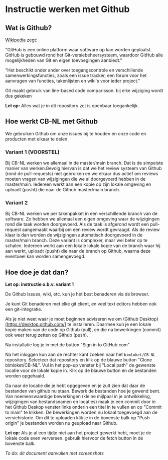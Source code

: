 # Instructie werken met Github

## Wat is Github? 
[Wikipedia](https://nl.wikipedia.org/wiki/GitHub) zegt:

"GitHub is een online platform waar software op kan worden geplaatst. GitHub is gebouwd rond het Git-versiebeheersysteem, waardoor GitHub alle mogelijkheden van Git en eigen toevoegingen aanbiedt."

"Het beschikt onder ander over toegangscontrole en verschillende samenwerkingsfuncties, zoals een issue tracker, een forum voor het aanvragen van functies, takenlijsten en wiki's voor ieder project."

Git maakt gebruik van line-based code comparisson. bij elke wijziging wordt dus gekeken 

**Let op:** Alles wat je in dit repository zet is openbaar toegankelijk.

## Hoe werkt CB-NL met Github

We gebruiken Github om onze issues bij te houden en onze code en producten met elkaar te delen.

### Variant 1 (VOORSTEL)

Bij CB-NL werken we allemaal in de master/main branch. Dat is de simpelste manier van werken.Gevolg hiervan is dat we het review systeem van Github (rond de pull-requests) niet gebruiken en we elkaar dus actief om reviews moeten vragen van wijzigingen die we al doorgevoerd hebben in de master/main. Iedereen werkt aan een kopie op zijn lokale omgeving en uploadt (pusht) die naar de Github master/main branch.

### Variant 2

Bij CB-NL werken we per takenpakket in een verschillende branch van de software. Zo hebben we allemaal een eigen omgeving waar de wijzigingen rond die taak worden doorgevoerd. Als de taak is afgerond wordt een pull-request aangemaakt waarbij om een review wordt gevraagd. Als de review klaar is dan worden de wijzigingen automatisch doorgevoerd in de master/main branch. Deze variant is complexer, maar wel beter op te schalen. Iedereen werkt aan een lokale lokale kopie van de branch waar hij aan werkt, uploadt (pusht) die naar de branch op Github, waarna deze eventueel kan worden samengevoegd.

## Hoe doe je dat dan?

**Let op: instructie o.b.v. variant 1**

De Github issues, wiki, etc. kun je het best benaderen via de browser.

Je kunt Git benaderen met elke git client, en veel text editors hebben ook een git-integratie.

Als je niet weet waar je moet beginnen adviseren we om (Github Desktop)[https://desktop.github.com/] te installeren. Daarmee kun je een lokale kopie maken van de code op Github (pull), en die na bewerkingen (commit) ook weer terug zetten op Github (push).

Na installatie log je in met de button "Sign in to GitHub.com"

Na het inloggen kun aan de rechter kant zoeken naar het `bimloket/CB-NL` repository. Selecteer dat repository en klik op de blauwe button "Clone bimloket/CB-NL". Vul in het pop-up venster bij "Local path" de gewenste locatie voor de lokale kopie in. Klik op de blauwe button en de bestanden worden opgehaald.

Ga naar de locatie die je hebt opgegeven en je zult zien dat daar de bestanden van github nu staan. Bewerk de bestanden hoe je gewend bent. Van noemenswaardige bewerkingen (kleine mijlpaal in je ontwikkeling, wijzigingen van bestandsnamen en locaties) maak je een commit door in het Github Deskop venster links onderin een titel in te vullen en op "Commit to main" te klikken. De bewerkingen worden nu lokaal toegevoegd aan de versiehistorie. Om dit te uploaden klik je in de bovenste balk op "Push origin" je bestanden worden nu geupload naar Github.

**Let op:** Als je al een tijdje niet aan het project gewerkt hebt, moet je de lokale code even verversen. gebruik hiervoor de fetch button in de bovenste balk.

*To do: dit document aanvullen met screenshots*


